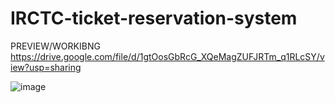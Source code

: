 # IRCTC-ticket-reservation-system

PREVIEW/WORKIBNG
https://drive.google.com/file/d/1gtOosGbRcG_XQeMagZUFJRTm_q1RLcSY/view?usp=sharing


![image](https://github.com/user-attachments/assets/fd268cb9-566f-4178-aa19-517cf3c2c6b4)
